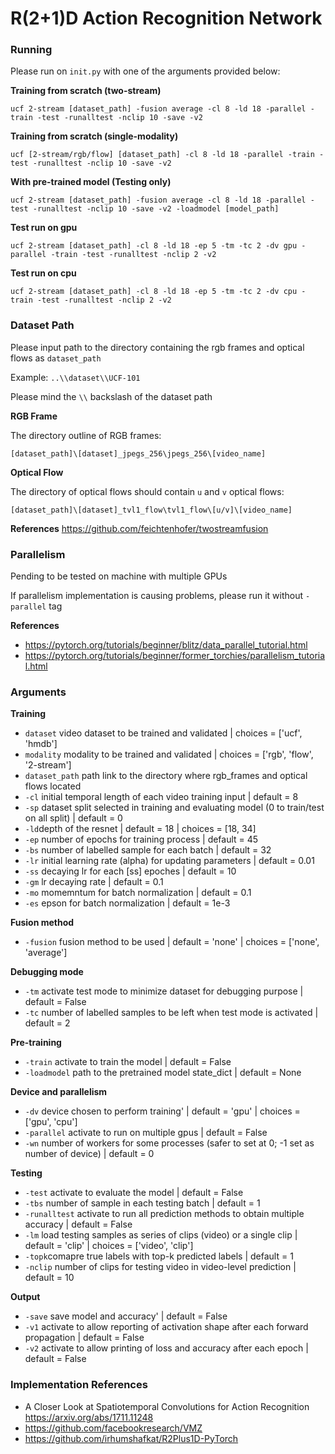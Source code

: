# R(2+1)D Action Recognition Network
### Running

Please run on `init.py` with one of the arguments provided below:

**Training from scratch (two-stream)**

`ucf 2-stream [dataset_path] -fusion average -cl 8 -ld 18 -parallel -train -test -runalltest -nclip 10 -save -v2`

**Training from scratch (single-modality)**

`ucf [2-stream/rgb/flow] [dataset_path] -cl 8 -ld 18 -parallel -train -test -runalltest -nclip 10 -save -v2`

**With pre-trained model (Testing only)**

`ucf 2-stream [dataset_path] -fusion average -cl 8 -ld 18 -parallel -test -runalltest -nclip 10 -save -v2 -loadmodel [model_path]`

**Test run on gpu**

`ucf 2-stream [dataset_path] -cl 8 -ld 18 -ep 5 -tm -tc 2 -dv gpu -parallel -train -test -runalltest -nclip 2 -v2`

**Test run on cpu**

`ucf 2-stream [dataset_path] -cl 8 -ld 18 -ep 5 -tm -tc 2 -dv cpu -train -test -runalltest -nclip 2 -v2`

### Dataset Path

Please input path to the directory containing the rgb frames and optical flows as `dataset_path` 

Example: `..\\dataset\\UCF-101`

Please mind the `\\` backslash of the dataset path

**RGB Frame**

The directory outline of RGB frames:

`[dataset_path]\[dataset]_jpegs_256\jpegs_256\[video_name]`

**Optical Flow**

The directory of optical flows should contain `u` and `v` optical flows:

`[dataset_path]\[dataset]_tvl1_flow\tvl1_flow\[u/v]\[video_name]`

**References**
https://github.com/feichtenhofer/twostreamfusion

### Parallelism

Pending to be tested on machine with multiple GPUs

If parallelism implementation is causing problems, please run it without `-parallel` tag

**References**
- https://pytorch.org/tutorials/beginner/blitz/data_parallel_tutorial.html
- https://pytorch.org/tutorials/beginner/former_torchies/parallelism_tutorial.html

### Arguments

**Training**

- `dataset` video dataset to be trained and validated | choices = ['ucf', 'hmdb']
- `modality` modality to be trained and validated | choices = ['rgb', 'flow', '2-stream']
- `dataset_path` path link to the directory where rgb_frames and optical flows located
- `-cl` initial temporal length of each video training input | default = 8
- `-sp` dataset split selected in training and evaluating model (0 to train/test on all split) | default = 0
- `-ld`depth of the resnet | default = 18 | choices = [18, 34]
- `-ep` number of epochs for training process | default = 45
- `-bs` number of labelled sample for each batch | default = 32
- `-lr` initial learning rate (alpha) for updating parameters | default = 0.01
- `-ss` decaying lr for each [ss] epoches | default = 10
- `-gm` lr decaying rate | default = 0.1
- `-mo` momemntum for batch normalization | default = 0.1
- `-es` epson for batch normalization | default = 1e-3

**Fusion method**

- `-fusion` fusion method to be used | default = 'none' | choices = ['none', 'average']

**Debugging mode**

- `-tm` activate test mode to minimize dataset for debugging purpose | default = False
- `-tc` number of labelled samples to be left when test mode is activated | default = 2

**Pre-training**

- `-train` activate to train the model | default = False
- `-loadmodel` path to the pretrained model state_dict | default = None

**Device and parallelism**

- `-dv` device chosen to perform training' | default = 'gpu' | choices = ['gpu', 'cpu']
- `-parallel` activate to run on multiple gpus | default = False
- `-wn` number of workers for some processes (safer to set at 0; -1 set as number of device) | default = 0

**Testing**

- `-test` activate to evaluate the model | default = False
- `-tbs` number of sample in each testing batch | default = 1
- `-runalltest` activate to run all prediction methods to obtain multiple accuracy | default = False
- `-lm` load testing samples as series of clips (video) or a single clip | default = 'clip' | choices = ['video', 'clip']
- `-topk`comapre true labels with top-k predicted labels | default = 1
- `-nclip` number of clips for testing video in video-level prediction | default = 10

**Output**
- `-save` save model and accuracy' | default = False
- `-v1` activate to allow reporting of activation shape after each forward propagation | default = False
- `-v2` activate to allow printing of loss and accuracy after each epoch | default = False

### Implementation References

- A Closer Look at Spatiotemporal Convolutions for Action Recognition https://arxiv.org/abs/1711.11248
- https://github.com/facebookresearch/VMZ
- https://github.com/irhumshafkat/R2Plus1D-PyTorch
